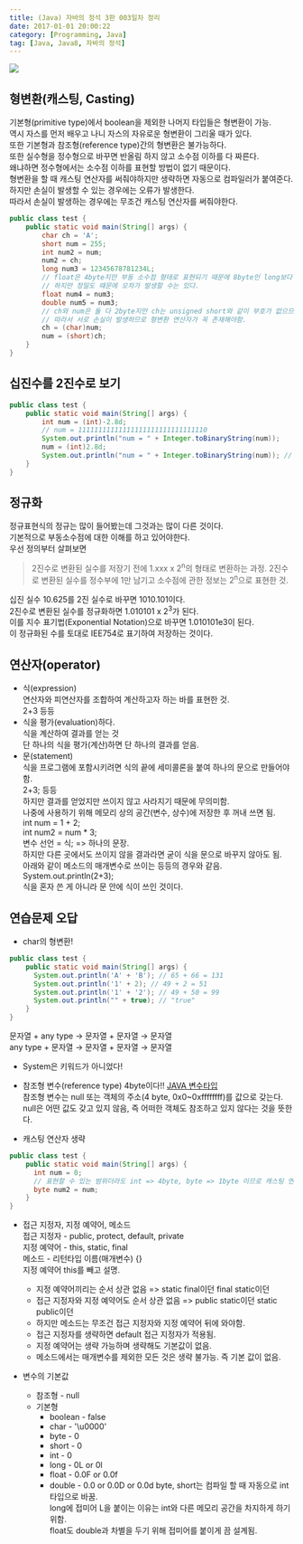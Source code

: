```yaml
---
title: (Java) 자바의 정석 3판 003일차 정리
date: 2017-01-01 20:00:22
category: [Programming, Java]
tag: [Java, Java8, 자바의 정석]
---
```

![](thumb.png)

## 형변환(캐스팅, Casting)
기본형(primitive type)에서 boolean을 제외한 나머지 타입들은 형변환이 가능.  
역시 자스를 먼저 배우고 나니 자스의 자유로운 형변환이 그리울 때가 있다.  
또한 기본형과 참조형(reference type)간의 형변환은 불가능하다.  
또한 실수형을 정수형으로 바꾸면 반올림 하지 않고 소수점 이하를 다 짜른다.  
왜냐하면 정수형에서는 소수점 이하를 표현할 방법이 없기 때문이다.  
형변환을 할 때 캐스팅 연산자를 써줘야하지만 생략하면 자동으로 컴파일러가 붙여준다.  
하지만 손실이 발생할 수 있는 경우에는 오류가 발생한다.  
따라서 손실이 발생하는 경우에는 무조건 캐스팅 연산자를 써줘야한다.
```java
public class test {
    public static void main(String[] args) {
        char ch = 'A';
        short num = 255;
        int num2 = num;
        num2 = ch;
        long num3 = 12345678781234L;
        // float은 4byte지만 부동 소수점 형태로 표현되기 때문에 8byte인 long보다 더 넓은 범위를 표현할 수 있다.
        // 하지만 정밀도 때문에 오차가 발생할 수는 있다.
        float num4 = num3;
        double num5 = num3;
        // ch와 num은 둘 다 2byte지만 ch는 unsigned short와 같이 부호가 없으므로 표현 범위가 다름.
        // 따라서 서로 손실이 발생하므로 형변환 연산자가 꼭 존재해야함.
        ch = (char)num;
        num = (short)ch;
    }
}
```

## 십진수를 2진수로 보기
```java
public class test {
    public static void main(String[] args) {
        int num = (int)-2.8d;
        // num = 11111111111111111111111111111110
        System.out.println("num = " + Integer.toBinaryString(num));
        num = (int)2.8d;
        System.out.println("num = " + Integer.toBinaryString(num)); // num = 10
    }
}
```
## 정규화
정규표현식의 정규는 많이 들어봤는데 그것과는 많이 다른 것이다.  
기본적으로 부동소수점에 대한 이해를 하고 있어야한다.  
우선 정의부터 살펴보면  
> 2진수로 변환된 실수를 저장기 전에 1.xxx x 2<sup>n</sup>의 형태로 변환하는 과정.
2진수로 변환된 실수를 정수부에 1만 남기고 소수점에 관한 정보는 2<sup>n</sup>으로 표현한 것.

십진 실수 10.625를 2진 실수로 바꾸면 1010.101이다.  
2진수로 변환된 실수를 정규화하면 1.010101 x 2<sup>3</sup>가 된다.  
이를 지수 표기법(Exponential Notation)으로 바꾸면 1.010101e3이 된다.  
이 정규화된 수를 토대로 IEE754로 표기하여 저장하는 것이다.

## 연산자(operator)
* 식(expression)  
연산자와 피연산자를 조합하여 계산하고자 하는 바를 표현한 것.  
2+3 등등
* 식을 평가(evaluation)하다.  
식을 계산하여 결과를 얻는 것  
단 하나의 식을 평가(계산)하면 단 하나의 결과를 얻음.  
* 문(statement)  
식을 프로그램에 포함시키려면 식의 끝에 세미콜론을 붙여 하나의 문으로 만들어야함.  
2+3; 등등  
하지만 결과를 얻었지만 쓰이지 않고 사라지기 때문에 무의미함.  
나중에 사용하기 위해 메모리 상의 공간(변수, 상수)에 저장한 후 꺼내 쓰면 됨.  
int num = 1 + 2;  
int num2 = num * 3;  
변수 선언 = 식; => 하나의 문장.  
하지만 다른 곳에서도 쓰이지 않을 결과라면 굳이 식을 문으로 바꾸지 않아도 됨.  
아래와 같이 메소드의 매개변수로 쓰이는 등등의 경우와 같음.  
System.out.println(2+3);  
식을 혼자 쓴 게 아니라 문 안에 식이 쓰인 것이다.  

## 연습문제 오답
* char의 형변환!
```java
public class test {
    public static void main(String[] args) {
      System.out.println('A' + 'B'); // 65 + 66 = 131
      System.out.println('1' + 2); // 49 + 2 = 51
      System.out.println('1' + '2'); // 49 + 50 = 99
      System.out.println("" + true); // "true"
    }
}
```
문자열 + any type → 문자열 + 문자열 → 문자열  
any type + 문자열 → 문자열 + 문자열 → 문자열

* System은 키워드가 아니었다!

* 참조형 변수(reference type) 4byte이다!!
[JAVA 변수타입](https://labofengineer.wordpress.com/2013/07/08/java-%EB%B3%80%EC%88%98%ED%83%80%EC%9E%85/)  
참조형 변수는 null 또는 객체의 주소(4 byte, 0x0~0xffffffff)를 값으로 갖는다.  
null은 어떤 값도 갖고 있지 않음, 즉 어떠한 객체도 참조하고 있지 않다는 것을 뜻한다.

* 캐스팅 연산자 생략
```java
public class test {
    public static void main(String[] args) {
      int num = 0;
      // 표현할 수 있는 범위더라도 int => 4byte, byte => 1byte 이므로 캐스팅 연산자 꼭 써줘야함.
      byte num2 = num;
    }
}
```

* 접근 지정자, 지정 예약어, 메소드  
접근 지정자 - public, protect, default, private  
지정 예약어 - this, static, final  
메소드 - 리턴타입 이름(매개변수) {}  
지정 예약어 this를 빼고 설명.  
  * 지정 예약어끼리는 순서 상관 없음 => static final이던 final static이던  
  * 접근 지정자와 지정 예약어도 순서 상관 없음 => public static이던 static public이던  
  * 하지만 메소드는 무조건 접근 지정자와 지정 예약어 뒤에 와야함.  
  * 접근 지정자를 생략하면 default 접근 지정자가 적용됨.  
  * 지정 예약어는 생략 가능하며 생략해도 기본값이 없음.
  * 메소드에서는 매개변수를 제외한 모든 것은 생략 불가능. 즉 기본 값이 없음.
  
* 변수의 기본값  
  * 참조형 - null  
  * 기본형  
    * boolean - false  
    * char - '\u0000'  
    * byte - 0  
    * short - 0  
    * int - 0  
    * long - 0L or 0l  
    * float - 0.0F or 0.0f  
    * double - 0.0 or 0.0D or 0.0d
    byte, short는 컴파일 할 때 자동으로 int 타입으로 바꿈.  
    long에 접미어 L을 붙이는 이유는 int와 다른 메모리 공간을 차지하게 하기 위함.  
    float도 double과 차별을 두기 위해 접미어를 붙이게 끔 설계됨. 
    